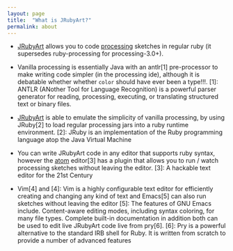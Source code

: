 ```yaml
---
layout: page
title:  "What is JRubyArt?"
permalink: about
---
```


  - [JRubyArt](https://github.com/ruby-processing/JRubyArt) allows you to code [processing](https://processing.org/) sketches in regular ruby (it supersedes ruby-processing for processing-3.0+).

  - Vanilla processing is essentially Java with an antlr[1]
    pre-processor to make writing code simpler (in the processing ide), although it is debatable whether whether `color` should have ever been a type!!!.
    [1]: ANTLR (ANother Tool for Language Recognition) is a powerful parser generator for reading, processing, executing, or translating structured text or binary files.

  - [JRubyArt](https://github.com/ruby-processing/JRubyArt) is able to emulate the simplicity of vanilla processing, by using JRuby[2] to load regular processing jars into a ruby runtime environment.
  [2]: JRuby is an implementation of the Ruby programming language atop the Java Virtual Machine

  - You can write JRubyArt code in any editor that supports ruby syntax, however the [atom](https://atom.io/) editor[3] has a plugin that allows you to run / watch processing sketches without leaving the editor.
  [3]: A hackable text editor for the 21st Century
  - Vim[4] and [4]: Vim is a highly configurable text editor for efficiently creating and changing any kind of text and Emacs[5] can also run sketches without leaving the editor
[5]: The features of GNU Emacs include. Content-aware editing modes, including syntax coloring, for many file types. Complete built-in documentation in addition both can be used to edit live JRubyArt code live from pry[6].
[6]: Pry is a powerful alternative to the standard IRB shell for Ruby. It is written from scratch to provide a number of advanced features
